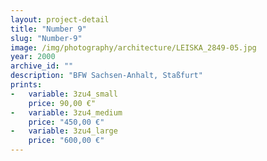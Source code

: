 ```yaml
---
layout: project-detail
title: "Number 9"
slug: "Number-9"
image: /img/photography/architecture/LEISKA_2849-05.jpg
year: 2000
archive_id: ""
description: "BFW Sachsen-Anhalt, Staßfurt"
prints:
-   variable: 3zu4_small
    price: 90,00 €"
-   variable: 3zu4_medium
    price: "450,00 €"
-   variable: 3zu4_large
    price: "600,00 €"
---
```

